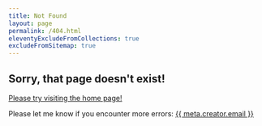 ```yaml
---
title: Not Found
layout: page
permalink: /404.html
eleventyExcludeFromCollections: true
excludeFromSitemap: true
---
```


## Sorry, that page doesn't exist!

[Please try visiting the home page!](/)

Please let me know if you encounter more errors:
<a href="mailto:{{ meta.creator.email }}">{{ meta.creator.email }}</a>
